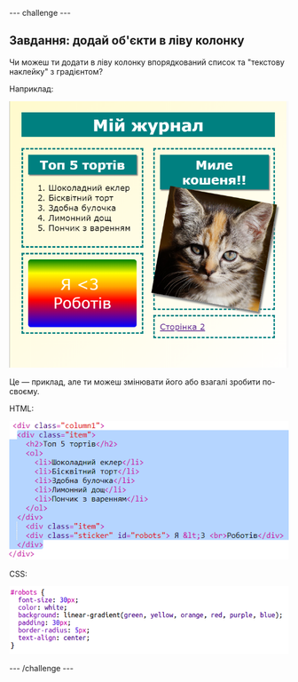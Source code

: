 \--- challenge \---

## Завдання: додай об'єкти в ліву колонку

Чи можеш ти додати в ліву колонку впорядкований список та "текстову наклейку" з градієнтом?

Наприклад:

![знімок екрана](images/magazine-challenge1-example.png)

Це — приклад, але ти можеш змінювати його або взагалі зробити по-своєму.

HTML:

![знімок екрана](images/magazine-challenge1.png)

CSS:

![знімок екрана](images/magazine-challenge1-style.png)

\--- /challenge \---